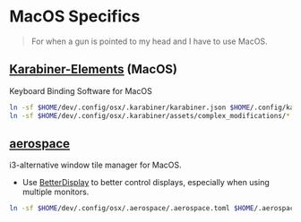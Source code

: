 # MacOS Specifics

> For when a gun is pointed to my head and I have to use MacOS.

## [Karabiner-Elements][karabinder] (MacOS)

Keyboard Binding Software for MacOS

```bash
ln -sf $HOME/dev/.config/osx/.karabiner/karabiner.json $HOME/.config/karabiner/
ln -sf $HOME/dev/.config/osx/.karabiner/assets/complex_modifications/* $HOME/.config/karabiner/assets/complex_modifications/
```

## [aerospace]

i3-alternative window tile manager for MacOS.

- Use [BetterDisplay] to better control displays, especially when using multiple monitors.

```bash
ln -sf $HOME/dev/.config/osx/.aerospace/.aerospace.toml $HOME/.aerospace.toml
```

[betterdisplay]: https://github.com/waydabber/BetterDisplay
[karabinder]: https://karabiner-elements.pqrs.org/
[aerospace]: https://github.com/nikitabobko/AeroSpace

